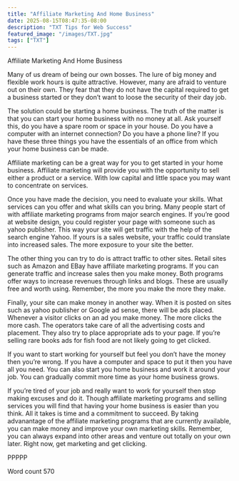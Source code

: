 ```yaml
---
title: "Affiliate Marketing And Home Business"
date: 2025-08-15T08:47:35-08:00
description: "TXT Tips for Web Success"
featured_image: "/images/TXT.jpg"
tags: ["TXT"]
---
```


Affiliate Marketing And Home Business

Many of us dream of being our own bosses. The lure of big money and flexible work hours is quite attractive. However, many are afraid to venture out on their own. They fear that they do not have the capital required to get a business started or they don’t want to loose the security of their day job.

The solution could be starting a home business. The truth of the matter is that you can start your home business with no money at all. Ask yourself this, do you have a spare room or space in your house. Do you have a computer with an internet connection? Do you have a phone line? If you have these three things you have the essentials of an office from which your home business can be made.

Affiliate marketing can be a great way for you to get started in your home business. Affiliate marketing will provide you with the opportunity to sell either a product or a service. With low capital and little space you may want to concentrate on services. 

Once you have made the decision, you need to evaluate your skills. What services can you offer and what skills can you bring. Many people start of with affiliate marketing programs from major search engines. If you’re good at website design, you could register your page with someone such as yahoo publisher. This way your site will get traffic with the help of the search engine Yahoo. If yours is a sales website, your traffic could translate into increased sales. The more exposure to your site the better.

The other thing you can try to do is attract traffic to other sites. Retail sites such as Amazon and EBay have affiliate marketing programs. If you can generate traffic and increase sales then you make money. Both programs offer ways to increase revenues through links and blogs. These are usually free and worth using. Remember, the more you make the more they make.

Finally, your site can make money in another way. When it is posted on sites such as yahoo publisher or Google ad sense, there will be ads placed. Whenever a visitor clicks on an ad you make money. The more clicks the more cash. The operators take care of all the advertising costs and placement. They also try to place appropriate ads to your page. If you’re selling rare books ads for fish food are not likely going to get clicked. 

If you want to start working for yourself but feel you don’t have the money then you’re wrong. If you have a computer and space to put it then you have all you need. You can also start you home business and work it around your job. You can gradually commit more time as your home business grows.

If you’re tired of your job and really want to work for yourself then stop making excuses and do it. Though affiliate marketing programs and selling services you will find that having your home business is easier than you think. All it takes is time and a commitment to succeed. By taking advanantage of the affiliate marketing programs that are currently available, you can make money and improve your own marketing skills. Remember, you can always expand into other areas and venture out totally on your own later. Right now, get marketing and get clicking.

PPPPP

Word count 570
